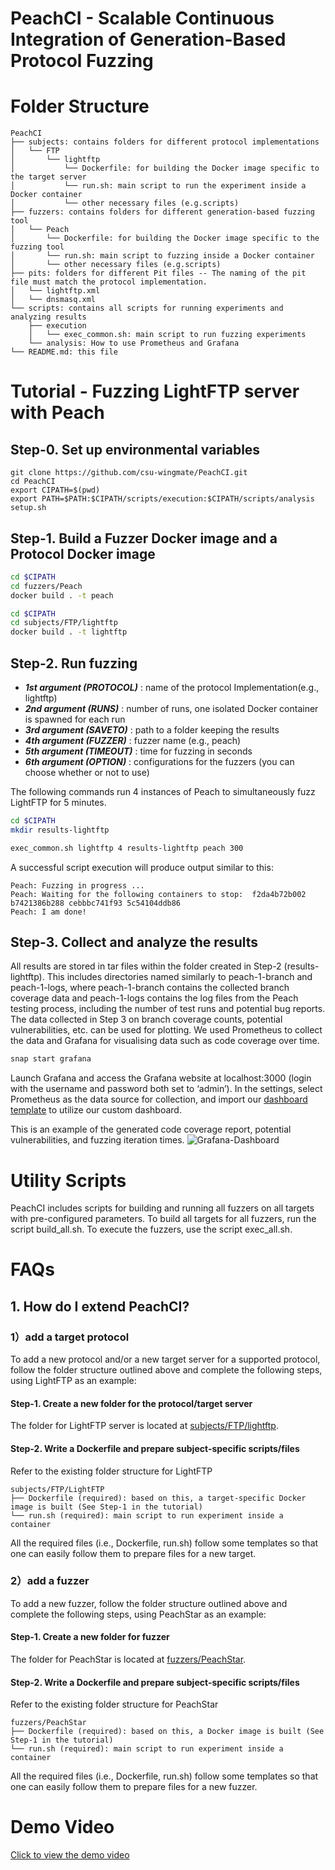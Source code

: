 # PeachCI - Scalable Continuous Integration of Generation-Based Protocol Fuzzing

# Folder Structure
```
PeachCI
├── subjects: contains folders for different protocol implementations
│   └── FTP
│       └── lightftp
│           └── Dockerfile: for building the Docker image specific to the target server
│           └── run.sh: main script to run the experiment inside a Docker container
│           └── other necessary files (e.g.scripts)
├── fuzzers: contains folders for different generation-based fuzzing tool
│   └── Peach
│       └── Dockerfile: for building the Docker image specific to the fuzzing tool
│       └── run.sh: main script to fuzzing inside a Docker container
│       └── other necessary files (e.g.scripts)
├── pits: folders for different Pit files -- The naming of the pit file must match the protocol implementation.
│   └── lightftp.xml
│   └── dnsmasq.xml
└── scripts: contains all scripts for running experiments and analyzing results
    ├── execution
    │   └── exec_common.sh: main script to run fuzzing experiments
    └── analysis: How to use Prometheus and Grafana
└── README.md: this file
```

# Tutorial - Fuzzing LightFTP server with Peach
## Step-0. Set up environmental variables
```
git clone https://github.com/csu-wingmate/PeachCI.git
cd PeachCI
export CIPATH=$(pwd)
export PATH=$PATH:$CIPATH/scripts/execution:$CIPATH/scripts/analysis
setup.sh
```

## Step-1. Build a Fuzzer Docker image and a Protocol Docker image
```bash
cd $CIPATH
cd fuzzers/Peach
docker build . -t peach
```
```bash
cd $CIPATH
cd subjects/FTP/lightftp
docker build . -t lightftp
```

## Step-2. Run fuzzing
- ***1st argument (PROTOCOL)*** : name of the protocol Implementation(e.g., lightftp)
- ***2nd argument (RUNS)***     : number of runs, one isolated Docker container is spawned for each run
- ***3rd argument (SAVETO)***   : path to a folder keeping the results
- ***4th argument (FUZZER)***   : fuzzer name (e.g., peach) 
- ***5th argument (TIMEOUT)***  : time for fuzzing in seconds
- ***6th argument (OPTION)***  : configurations for the fuzzers (you can choose whether or not to use)


The following commands run 4 instances of Peach to simultaneously fuzz LightFTP for 5 minutes.

```bash
cd $CIPATH
mkdir results-lightftp

exec_common.sh lightftp 4 results-lightftp peach 300
```

A successful script execution will produce output similar to this:
```
Peach: Fuzzing in progress ...
Peach: Waiting for the following containers to stop:  f2da4b72b002 b7421386b288 cebbbc741f93 5c54104ddb86
Peach: I am done!
```

## Step-3. Collect and analyze the results
All results are stored in tar files within the folder created in Step-2 (results-lightftp). This includes directories named similarly to peach-1-branch and peach-1-logs, where peach-1-branch contains the collected branch coverage data and peach-1-logs contains the log files from the Peach testing process, including the number of test runs and potential bug reports.
The data collected in Step 3 on branch coverage counts, potential vulnerabilities, etc. can be used for plotting. We used Prometheus to collect the data and Grafana for visualising data such as code coverage over time.
```bash
snap start grafana
```
Launch Grafana and access the Grafana website at localhost:3000 (login with the username and password both set to ‘admin’). In the settings, select Prometheus as the data source for collection, and import our [dashboard template](https://github.com/csu-wingmate/PeachCI/blob/main/scripts/analysis/Node%20Exporter.json) to utilize our custom dashboard.

This is an example of the generated code coverage report, potential vulnerabilities, and fuzzing iteration times.
![Grafana-Dashboard](https://github.com/csu-wingmate/profuzzpeach/blob/main/figures/Grafana-Dashboard.png)

# Utility Scripts
PeachCI includes scripts for building and running all fuzzers on all targets with pre-configured parameters. To build all targets for all fuzzers, run the script build_all.sh. To execute the fuzzers, use the script exec_all.sh.

# FAQs
## 1. How do I extend PeachCI?
### 1）add a target protocol
To add a new protocol and/or a new target server for a supported protocol, follow the folder structure outlined above and complete the following steps, using LightFTP as an example:

#### Step-1. Create a new folder for the protocol/target server
The folder for LightFTP server is located at [subjects/FTP/lightftp](https://github.com/csu-wingmate/PeachCI/tree/main/subjects/FTP/lightftp).

#### Step-2. Write a Dockerfile and prepare subject-specific scripts/files
Refer to the existing folder structure for LightFTP
```
subjects/FTP/LightFTP
├── Dockerfile (required): based on this, a target-specific Docker image is built (See Step-1 in the tutorial)
└── run.sh (required): main script to run experiment inside a container
```
All the required files (i.e., Dockerfile, run.sh) follow some templates so that one can easily follow them to prepare files for a new target.

### 2）add a fuzzer
To add a new fuzzer, follow the folder structure outlined above and complete the following steps, using PeachStar as an example:

#### Step-1. Create a new folder for fuzzer
The folder for PeachStar is located at [fuzzers/PeachStar](https://github.com/csu-wingmate/PeachCI/tree/main/fuzzers/PeachStar).

#### Step-2. Write a Dockerfile and prepare subject-specific scripts/files
Refer to the existing folder structure for PeachStar
```
fuzzers/PeachStar
├── Dockerfile (required): based on this, a Docker image is built (See Step-1 in the tutorial)
└── run.sh (required): main script to run experiment inside a container
```
All the required files (i.e., Dockerfile, run.sh) follow some templates so that one can easily follow them to prepare files for a new fuzzer.

# Demo Video
[Click to view the demo video](https://youtu.be/3_XQVxoUiMM)
